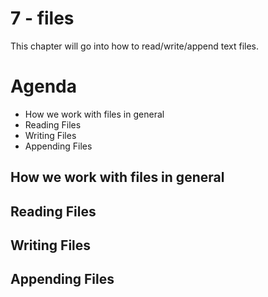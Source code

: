 # 7 - files

This chapter will go into how to read/write/append text files.

# Agenda
- How we work with files in general
- Reading Files
- Writing Files
- Appending Files


## How we work with files in general


## Reading Files


## Writing Files


## Appending Files